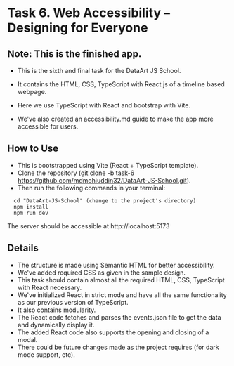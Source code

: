 # Task 6. Web Accessibility – Designing for Everyone

## Note: This is the finished app.

- This is the sixth and final task for the DataArt JS School. 

- It contains the HTML, CSS, TypeScript with React.js of a timeline based webpage.

- Here we use TypeScript with React and bootstrap with Vite.

- We've also created an accessibility.md guide to make the app more accessible for users.
  
## How to Use

- This is bootstrapped using Vite (React + TypeScript template). 
- Clone the repository (git clone -b task-6 https://github.com/mdmohiuddin32/DataArt-JS-School.git).
- Then run the following commands in your terminal:
```console
  cd "DataArt-JS-School" (change to the project's directory)
  npm install
  npm run dev
```

The server should be accessible at http://localhost:5173

## Details

- The structure is made using Semantic HTML for better accessibility.
- We've added required CSS as given in the sample design.
- This task should contain almost all the required HTML, CSS, TypeScript with React necessary.
- We've initialized React in strict mode and have all the same functionality as our previous version of TypeScript.
- It also contains modularity.
- The React code fetches and parses the events.json file to get the data and dynamically display it.
- The added React code also supports the opening and closing of a modal.
- There could be future changes made as the project requires (for dark mode support, etc). 
